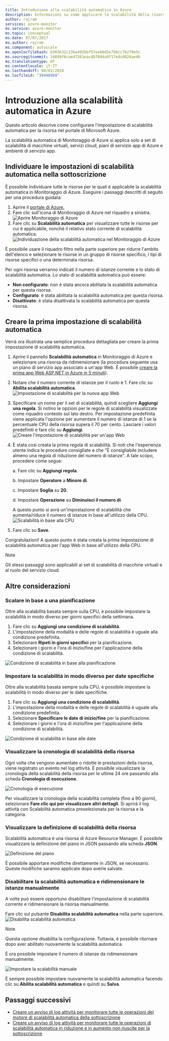```yaml
---
title: Introduzione alla scalabilità automatica in Azure
description: Informazioni su come applicare la scalabilità della risorsa app Web, servizio cloud, macchina virtuale o set di scalabilità di macchine virtuali in Azure.
author: rajram
services: azure-monitor
ms.service: azure-monitor
ms.topic: conceptual
ms.date: 07/07/2017
ms.author: rajram
ms.component: autoscale
ms.openlocfilehash: b303632c236e492bbf57ee60d5e7b0cc7b2f9e5c
ms.sourcegitcommit: 1d850f6cae47261eacdb7604a9f17edc6626ae4b
ms.translationtype: HT
ms.contentlocale: it-IT
ms.lasthandoff: 08/02/2018
ms.locfileid: "39448969"
---
```

# <a name="get-started-with-autoscale-in-azure"></a>Introduzione alla scalabilità automatica in Azure
Questo articolo descrive come configurare l'impostazione di scalabilità automatica per la risorsa nel portale di Microsoft Azure.

La scalabilità automatica di Monitoraggio di Azure si applica solo a set di scalabilità di macchine virtuali, servizi cloud, piani di servizio app di Azure e ambienti di servizio app. 

## <a name="discover-the-autoscale-settings-in-your-subscription"></a>Individuare le impostazioni di scalabilità automatica nella sottoscrizione
È possibile individuare tutte le risorse per le quali è applicabile la scalabilità automatica in Monitoraggio di Azure. Eseguire i passaggi descritti di seguito per una procedura guidata:

1. Aprire il [portale di Azure.][1]
1. Fare clic sull'icona di Monitoraggio di Azure nel riquadro a sinistra.
  ![Aprire Monitoraggio di Azure][2]
1. Fare clic su **Scalabilità automatica** per visualizzare tutte le risorse per cui è applicabile, nonché il relativo stato corrente di scalabilità automatica.
  ![Individuazione della scalabilità automatica nel Monitoraggio di Azure][3]

È possibile usare il riquadro filtro nella parte superiore per ridurre l'ambito dell'elenco e selezionare le risorse in un gruppo di risorse specifico, i tipi di risorse specifici o una determinata risorsa.

Per ogni risorsa verranno indicati il numero di istanze corrente e lo stato di scalabilità automatica. Lo stato di scalabilità automatica può essere:

- **Non configurato**: non è stata ancora abilitata la scalabilità automatica per questa risorsa.
- **Configurato**: è stata abilitata la scalabilità automatica per questa risorsa.
- **Disattivato**: è stata disattivata la scalabilità automatica per questa risorsa.

## <a name="create-your-first-autoscale-setting"></a>Creare la prima impostazione di scalabilità automatica

Verrà ora illustrata una semplice procedura dettagliata per creare la prima impostazione di scalabilità automatica.

1. Aprire il pannello **Scalabilità automatica** in Monitoraggio di Azure e selezionare una risorsa da ridimensionare (la procedura seguente usa un piano di servizio app associato a un'app Web. È possibile [creare la prima app Web ASP.NET in Azure in 5 minuti][4]).
1. Notare che il numero corrente di istanze per il ruolo è 1. Fare clic su **Abilita scalabilità automatica**.
  ![Impostazione di scalabilità per la nuova app Web][5]
1. Specificare un nome per il set di scalabilità, quindi scegliere **Aggiungi una regola**. Si notino le opzioni per le regole di scalabilità visualizzate come riquadro contesto sul lato destro. Per impostazione predefinita viene applicata l'opzione per aumentare il numero di istanze di 1 se la percentuale CPU della risorsa supera il 70 per cento. Lasciare i valori predefiniti e fare clic su **Aggiungi**.
  ![Creare l'impostazione di scalabilità per un'app Web][6]
1. È stata così creata la prima regola di scalabilità. Si noti che l'esperienza utente indica le procedure consigliate e che "È consigliabile includere almeno una regola di riduzione del numero di istanze". A tale scopo, procedere come segue:
  
    a. Fare clic su **Aggiungi regola**. 

    b. Impostare **Operatore** a **Minore di**.

    c. Impostare **Soglia** su **20**.

    d. Impostare **Operazione** su **Diminuisci il numero di**.

   A questo punto si avrà un'impostazione di scalabilità che aumenta/riduce il numero di istanze in base all'utilizzo della CPU.
   ![Scalabilità in base alla CPU][8]
1. Fare clic su **Save**.

Congratulazioni! A questo punto è stata creata la prima impostazione di scalabilità automatica per l'app Web in base all'utilizzo della CPU.

> [!NOTE] 
> Gli stessi passaggi sono applicabili ai set di scalabilità di macchine virtuali e al ruolo del servizio cloud.

## <a name="other-considerations"></a>Altre considerazioni
### <a name="scale-based-on-a-schedule"></a>Scalare in base a una pianificazione
Oltre alla scalabilità basata sempre sulla CPU, è possibile impostare la scalabilità in modo diverso per giorni specifici della settimana.

1. Fare clic su **Aggiungi una condizione di scalabilità**.
1. L'impostazione della modalità e delle regole di scalabilità è uguale alla condizione predefinita.
1. Selezionare **Ripeti in giorni specifici** per la pianificazione.
1. Selezionare i giorni e l'ora di inizio/fine per l'applicazione della condizione di scalabilità.

![Condizione di scalabilità in base alla pianificazione][9]
### <a name="scale-differently-on-specific-dates"></a>Impostare la scalabilità in modo diverso per date specifiche
Oltre alla scalabilità basata sempre sulla CPU, è possibile impostare la scalabilità in modo diverso per le date specifiche.

1. Fare clic su **Aggiungi una condizione di scalabilità**.
1. L'impostazione della modalità e delle regole di scalabilità è uguale alla condizione predefinita.
1. Selezionare **Specificare le date di inizio/fine** per la pianificazione.
1. Selezionare i giorni e l'ora di inizio/fine per l'applicazione della condizione di scalabilità.

![Condizione di scalabilità in base alle date][10]

### <a name="view-the-scale-history-of-your-resource"></a>Visualizzare la cronologia di scalabilità della risorsa
Ogni volta che vengono aumentate o ridotte le prestazioni della risorsa, viene registrato un evento nel log attività. È possibile visualizzare la cronologia della scalabilità della risorsa per le ultime 24 ore passando alla scheda **Cronologia di esecuzione**.

![Cronologia di esecuzione][11]

Per visualizzare la cronologia della scalabilità completa (fino a 90 giorni), selezionare **Fare clic qui per visualizzare altri dettagli**. Si aprirà il log attività con Scalabilità automatica preselezionata per la risorsa e la categoria.

### <a name="view-the-scale-definition-of-your-resource"></a>Visualizzare la definizione di scalabilità della risorsa
Scalabilità automatica è una risorsa di Azure Resource Manager. È possibile visualizzare la definizione del piano in JSON passando alla scheda **JSON**.

![Definizione del piano][12]

È possibile apportare modifiche direttamente in JSON, se necessario. Queste modifiche saranno applicate dopo averle salvate.

### <a name="disable-autoscale-and-manually-scale-your-instances"></a>Disabilitare la scalabilità automatica e ridimensionare le istanze manualmente
A volte può essere opportuno disabilitare l'impostazione di scalabilità corrente e ridimensionare la risorsa manualmente.

Fare clic sul pulsante **Disabilita scalabilità automatica** nella parte superiore.
![Disabilita scalabilità automatica][13]

> [!NOTE] 
> Questa opzione disabilita la configurazione. Tuttavia, è possibile ritornare dopo aver abilitato nuovamente la scalabilità automatica. 

È ora possibile impostare il numero di istanze da ridimensionare manualmente.

![Impostare la scalabilità manuale][14]

È sempre possibile impostare nuovamente la scalabilità automatica facendo clic su **Abilita scalabilità automatica** e quindi su **Salva**.

## <a name="next-steps"></a>Passaggi successivi
- [Creare un avviso di log attività per monitorare tutte le operazioni del motore di scalabilità automatica della sottoscrizione](https://github.com/Azure/azure-quickstart-templates/tree/master/monitor-autoscale-alert)
- [Creare un avviso di log attività per monitorare tutte le operazioni di scalabilità automatica in riduzione e in aumento non riuscite per la sottoscrizione](https://github.com/Azure/azure-quickstart-templates/tree/master/monitor-autoscale-failed-alert)

<!--Reference-->
[1]:https://portal.azure.com
[2]: ./media/monitoring-autoscale-get-started/azure-monitor-launch.png
[3]: ./media/monitoring-autoscale-get-started/discover-autoscale-azure-monitor.png
[4]: https://docs.microsoft.com/azure/app-service/app-service-web-get-started-dotnet
[5]: ./media/monitoring-autoscale-get-started/scale-setting-new-web-app.png
[6]: ./media/monitoring-autoscale-get-started/create-scale-setting-web-app.png
[7]: ./media/monitoring-autoscale-get-started/scale-in-recommendation.png
[8]: ./media/monitoring-autoscale-get-started/scale-based-on-cpu.png
[9]: ./media/monitoring-autoscale-get-started/scale-condition-schedule.png
[10]: ./media/monitoring-autoscale-get-started/scale-condition-dates.png
[11]: ./media/monitoring-autoscale-get-started/scale-history.png
[12]: ./media/monitoring-autoscale-get-started/scale-definition-json.png
[13]: ./media/monitoring-autoscale-get-started/disable-autoscale.png
[14]: ./media/monitoring-autoscale-get-started/set-manualscale.png

